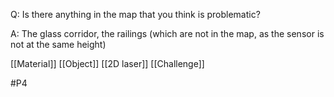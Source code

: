 Q: Is there anything in the map that you think is problematic?

A: The glass corridor, the railings (which are not in the map, as the sensor is not at the same height)

[[Material]]
[[Object]]
[[2D laser]]
[[Challenge]]

#P4 